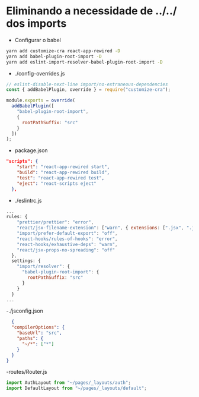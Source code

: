 # Eliminando a necessidade de ../../ dos imports
- Configurar o babel
```sh
yarn add customize-cra react-app-rewired -D
yarn add babel-plugin-root-import -D
yarn add eslint-import-resolver-babel-plugin-root-import -D
```
- ./config-overrides.js
```js
// eslint-disable-next-line import/no-extraneous-dependencies
const { addBabelPlugin, override } = require("customize-cra");

module.exports = override(
  addBabelPlugin([
    "babel-plugin-root-import",
    {
      rootPathSuffix: "src"
    }
  ])
);
```
- package.json
```json
"scripts": {
    "start": "react-app-rewired start",
    "build": "react-app-rewired build",
    "test": "react-app-rewired test",
    "eject": "react-scripts eject"
  },
```
- ./eslintrc.js
```js
...
rules: {
    "prettier/prettier": "error",
    "react/jsx-filename-extension": ["warn", { extensions: [".jsx", ".js"] }],
    "import/prefer-default-export": "off",
    "react-hooks/rules-of-hooks": "error",
    "react-hooks/exhaustive-deps": "warn",
    "react/jsx-props-no-spreading": "off"
  },
  settings: {
    "import/resolver": {
      "babel-plugin-root-import": {
        rootPathSuffix: "src"
      }
    }
  }
...
```
-./jsconfig.json
```json
  {
  "compilerOptions": {
    "baseUrl": "src",
    "paths": {
      "~/*": ["*"]
    }
  }
}

```

-routes/Router.js
```js
import AuthLayout from "~/pages/_layouts/auth";
import DefaultLayout from "~/pages/_layouts/default";
```